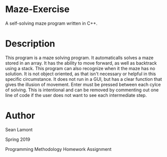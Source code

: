 # Maze-Exercise
A self-solving maze program written in C++.

# Description
This program is a maze solving program. It automaticalls solves a maze stored in an array. 
It has the ability to move forward, as well as backtrack using a stack. 
This program can also recognize when it the maze has no solution.
It is not object oriented, as that isn't necessary or helpful in this specific circumstance.
It does not run in a GUI, but has a clear function that gives the illusion of movement. Enter
must be pressed between each cylce of solving. This is intentional and can be removed by commenting 
out one line of code if the user does not want to see each intermediate step.


# Author
Sean Lamont 

Spring 2019

Programming Methodology Homework Assignment
